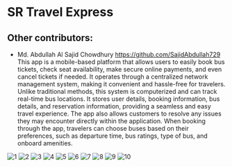 # SR Travel Express

## Other contributors:
- Md. Abdullah Al Sajid Chowdhury https://github.com/SajidAbdullah729
This app is a mobile-based platform that allows users to easily book bus tickets, check seat availability, make secure online payments, and even cancel tickets if needed. It operates through a centralized network management system, making it convenient and hassle-free for travelers. Unlike traditional methods, this system is computerized and can track real-time bus locations. It stores user details, booking information, bus details, and reservation information, providing a seamless and easy travel experience. The app also allows customers to resolve any issues they may encounter directly within the application. When booking through the app, travelers can choose buses based on their preferences, such as departure time, bus ratings, type of bus, and onboard amenities.


![1](https://github.com/Rahim-aust/SR-Travel-Express/assets/52979618/1a77fab6-d489-4452-a22c-b5a9500f2f2a)
![2](https://github.com/Rahim-aust/SR-Travel-Express/assets/52979618/816f357b-bd13-48d5-a45a-795cfbe39fa1)
![3](https://github.com/Rahim-aust/SR-Travel-Express/assets/52979618/c2634c6f-19f7-4190-8ee4-776686872c3a)
![4](https://github.com/Rahim-aust/SR-Travel-Express/assets/52979618/7c96d56e-1cb6-4557-8aa5-f2985339c08e)
![5](https://github.com/Rahim-aust/SR-Travel-Express/assets/52979618/ed07cb32-1d69-4698-8436-4c6f0296b361)
![6](https://github.com/Rahim-aust/SR-Travel-Express/assets/52979618/2bef850d-10f1-48bb-83d1-1e61ba3b91a9)
![7](https://github.com/Rahim-aust/SR-Travel-Express/assets/52979618/47e91995-8d39-4c1f-8882-99f2ffd7fa7c)
![8](https://github.com/Rahim-aust/SR-Travel-Express/assets/52979618/e3f90d05-3fa2-43ff-bd59-4a439a3b366c)
![9](https://github.com/Rahim-aust/SR-Travel-Express/assets/52979618/fbd65fea-24f5-4ab0-8ebf-29c26bc0b1e8)
![10](https://github.com/Rahim-aust/SR-Travel-Express/assets/52979618/0ae2ef1d-9ea2-46c6-8082-557ec9106ad7)



